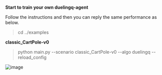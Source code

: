 **Start to train your own duelingq-agent**

Follow the instructions and then you can reply the same performance as below.

>cd ../examples

**classic_CartPole-v0**

>python main.py --scenario classic_CartPole-v0 --algo duelingq --reload_config

![image](https://github.com/jidiai/ai_lib/raw/master/examples/assets/dqn_cartpole.png)

[comment]: <> (**classic_MountainCar-v0**)

[comment]: <> (>python main.py --scenario classic_MountainCar-v0 --algo duelingq --reload_config)

[comment]: <> (![image]&#40;https://github.com/jidiai/ai_lib/raw/master/examples/assets/dqn_mountaincar.png&#41;)